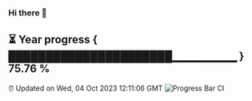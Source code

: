 ### Hi there 👋
⏳ Year progress { ██████████████████████▁▁▁▁▁▁▁▁ } 75.76 %
---
⏰ Updated on Wed, 04 Oct 2023 12:11:06 GMT
![Progress Bar CI](https://github.com/Moyi321/Moyi321/workflows/Progress%20Bar%20CI/badge.svg)
